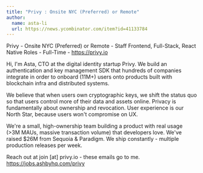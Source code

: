 ```yaml
---
title: "Privy : Onsite NYC (Preferred) or Remote"
author:
  name: asta-li
  url: https://news.ycombinator.com/item?id=41133784
---
```

Privy - Onsite NYC (Preferred) or Remote - Staff Frontend, Full-Stack, React Native Roles - Full-Time - <a href="https:&#x2F;&#x2F;privy.io" rel="nofollow">https:&#x2F;&#x2F;privy.io</a>

Hi, I&#x27;m Asta, CTO at the digital identity startup Privy. We build an authentication and key management SDK that hundreds of companies integrate in order to onboard (11M+) users onto products built with blockchain infra and distributed systems.

We believe that when users own cryptographic keys, we shift the status quo so that users control more of their data and assets online. Privacy is fundamentally about ownership and revocation. User experience is our North Star, because users won&#x27;t compromise on UX.

We&#x27;re a small, high-ownership team building a product with real usage (&gt;3M MAUs, massive transaction volume) that developers love. We&#x27;ve raised $26M from Sequoia &amp; Paradigm. We ship constantly - multiple production releases per week.

Reach out at join [at] privy.io - these emails go to me. <a href="https:&#x2F;&#x2F;jobs.ashbyhq.com&#x2F;privy">https:&#x2F;&#x2F;jobs.ashbyhq.com&#x2F;privy</a>
